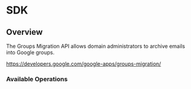 # SDK

## Overview

The Groups Migration API allows domain administrators to archive emails into Google groups.

<https://developers.google.com/google-apps/groups-migration/>
### Available Operations

